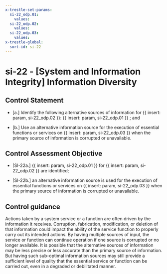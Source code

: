 ```yaml
---
x-trestle-set-params:
  si-22_odp.01:
    values:
  si-22_odp.02:
    values:
  si-22_odp.03:
    values:
x-trestle-global:
  sort-id: si-22
---
```


# si-22 - \[System and Information Integrity\] Information Diversity

## Control Statement

- \[a.\] Identify the following alternative sources of information for {{ insert: param, si-22_odp.02 }}: {{ insert: param, si-22_odp.01 }} ; and

- \[b.\] Use an alternative information source for the execution of essential functions or services on {{ insert: param, si-22_odp.03 }} when the primary source of information is corrupted or unavailable.

## Control Assessment Objective

- \[SI-22a.\] {{ insert: param, si-22_odp.01 }} for {{ insert: param, si-22_odp.02 }} are identified;

- \[SI-22b.\] an alternative information source is used for the execution of essential functions or services on {{ insert: param, si-22_odp.03 }} when the primary source of information is corrupted or unavailable.

## Control guidance

Actions taken by a system service or a function are often driven by the information it receives. Corruption, fabrication, modification, or deletion of that information could impact the ability of the service function to properly carry out its intended actions. By having multiple sources of input, the service or function can continue operation if one source is corrupted or no longer available. It is possible that the alternative sources of information may be less precise or less accurate than the primary source of information. But having such sub-optimal information sources may still provide a sufficient level of quality that the essential service or function can be carried out, even in a degraded or debilitated manner.
